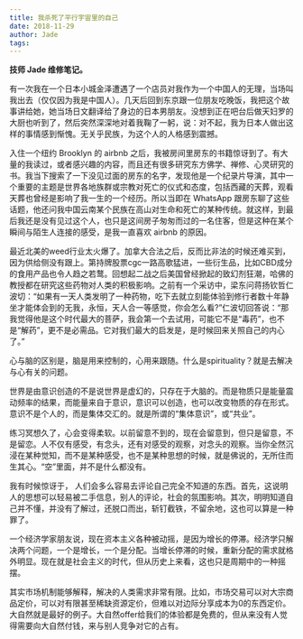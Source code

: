 ```yaml
---
title: 我杀死了平行宇宙里的自己
date: 2018-11-29
author: Jade
tags: 
---
```


**技师 Jade 维修笔记。**

<!--more-->

有一次我在一个日本小城金泽遭遇了一个店员对我作为一个中国人的无理，当场叫我出去（仅仅因为我是中国人）。几天后回到东京跟一位朋友吃晚饭，我把这个故事讲给她，她当场日文翻译给了身边的日本男朋友。没想到正在吧台后做天妇罗的大厨也听到了，然后突然深深地对着我鞠了一躬，说：对不起，我为日本人做出这样的事情感到惭愧。无关乎民族，为这个人的人格感到震撼。

入住一个纽约 Brooklyn 的 airbnb 之后，我被房间里房东的书籍惊讶到了。有大量的我读过，或者感兴趣的内容，而且还有很多研究东方佛学、禅修、心灵研究的书。我当下搜索了一下没见过面的房东的名字，发现他是一个纪录片导演，其中一个重要的主题是世界各地族群或宗教对死亡的仪式和态度，包括西藏的天葬，观看天葬也曾经是影响了我一生的一个经历。所以当即在 WhatsApp 跟房东聊了这些话题，他还问我中国云南某个民族在高山对生命和死亡的某种传统。就这样，到最后我还是没有见过这个人，也只是这间房子匆匆而过的一名住客，但是这种在某个瞬间与陌生人连接的感受，是我一直喜欢 airbnb 的原因。

最近北美的weed行业太火爆了。加拿大合法之后，反而比非法的时候还难买到，因为供给侧没有跟上。第持牌股票cgc一路高歌猛进，一些衍生品，比如CBD成分的食用产品也令人趋之若鹜。回想起二战之后美国曾经掀起的致幻剂狂潮，哈佛的教授都在研究这些药物对人类的积极影响。之前有一个采访中，梁东问蒋扬钦哲仁波切：“如果有一天人类发明了一种药物，吃下去就立刻能体验到修行者数十年静坐才能体会到的无我，永恒，天人合一等感觉，你会怎么看?”仁波切回答说：“那我觉得他是这个时代最大的菩萨，我会第一个去试用，可能它不是“毒药”，也不是“解药”，更不是必需品。它对我们最大的启发是，是时候回来关照自己的内心了。”

心与脑的区别是，脑是用来控制的，心用来跟随。什么是spirituality？就是去解决与心有关的问题。

世界是由意识创造的不是说世界是虚幻的，只存在于大脑的。而是物质只是能量震动频率的结果，而能量来自于意识，意识可以创造，也可以改变物质的存在形式。意识不是个人的，而是集体交汇的。就是所谓的“集体意识”，或“共业”。

练习冥想久了，心会变得柔软。以前留意不到的，现在会留意到，但只是留意，不是留恋。人不仅有感受，有念头，还有对感受的观察，对念头的观察。当你全然沉浸在某种觉知，而不是某种感受，也不是某种思想的时候，就是佛说的，无所住而生其心。“空”里面，并不是什么都没有。

 我有时候惊讶于， 人们会多么容易去评论自己完全不知道的东西。首先，这说明人的思想可以轻易被二手信息，别人的评论，社会的氛围影响。其次，明明知道自己并不懂，并没有了解过，还脱口而出，斩钉截铁，不留余地，这也可以算是一种罪了。

 一个经济学家朋友说，现在资本主义各种被动摇，是因为增长的停滞。经济学只解决两个问题，一个是增长，一个是分配。当增长停滞的时候，重新分配的需求就格外明显。现在就是社会主义的时代，但从历史上来看，这也只是周期中的一种摇摆。

其实市场机制能够解释，解决的人类需求非常有限。比如，市场交易可以对大宗商品定价，可以对有限甚至稀缺资源定价，但难以对边际分享成本为0的东西定价。大自然就是最好的例子。大自然offer给我们的体验都是免费的，但从来没有人觉得需要向大自然付钱，来与别人竞争对它的占有。